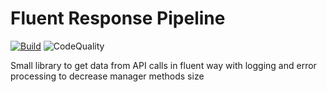 # Fluent Response Pipeline

[![Build](https://dev.azure.com/kpeshekhonov/FluentResponsePipeline/_apis/build/status/PeshekhonovK.FluentResponsePipeline?branchName=master)](https://kpeshekhonov.visualstudio.com/FluentResponsePipeline/_build/latest?definitionId=4&branchName=master)
![CodeQuality](https://www.codefactor.io/repository/github/signalr/signalr/badge?style=flat-square)

Small library to get data from API calls in fluent way with logging and error processing to decrease manager methods size
